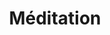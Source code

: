 ---
slug: meditation
type: meditation
title: Méditation
intro_text:
    - text: >-
        La méditation de pleine conscience est la qualité de conscience qui émerge lorsqu’on tourne intentionnellement son esprit vers le moment présent. C’est l’attention portée à l’expérience vécue et éprouvée, sans filtre (on accepte ce qui vient), sans jugement (on ne décide pas si c’est bien ou mal, désirable ou non), sans attente (on ne cherche pas quelque chose de précis). Christophe André
    - text: >-
        La méditation pour moi est une manière d’être, c’est observer mon esprit tel qu’il est en profondeur, en toute clarté et bienveillance.
content_blocks:
    - block:
        title: Ma vision
        title_italic: de la&nbsp;méditation
        texts:
            - text: >-
                J’ai débuté ma pratique de la méditation avec un cycle de pleine conscience de 8 semaines. Ce cycle constitue une réelle étape de vie. En plein chamboulement, j’ai réussi à retrouver mon calme, à rencontrer mon esprit et son mode de fonctionnement. J’ai repris confiance et j’ai débuté une évolution de vie, une autre manière d’être, de me mettre en mouvement et de rester connectée à qui je suis.
            - text: >-
                Le yoga est bien plus large que la pratique de postures en respirant, il comprend également un axe de méditation. Certaines personnes vont méditer pendant leur cours de yoga et d’autre vont bouger pendant leur méditation…
            - text: >-
                Mon objectif est de vous offrir à côté des cours de yoga des moments plus axés sur la méditation dans la prolongation des cycles de pleine conscience ou simplement dans l’envie d’essayer la méditation.
    - block:
        title: Méditez
        title_italic: avec&nbsp;moi &nbsp;!
        texts:
            - text: >-
                La méditation en mouvement consiste en une pratique d’une heure et demie comprenant des moments de méditation pure axée sur l’instant présent, des mouvements de yoga, des partages de lectures et des visualisations. Il ne faut pas avoir de prérequis spécifiques pour y participer.
---